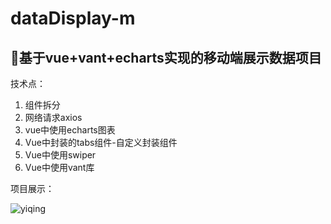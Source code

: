 # dataDisplay-m
## 🐌基于vue+vant+echarts实现的移动端展示数据项目
技术点：
1. 组件拆分
2. 网络请求axios 
3. vue中使用echarts图表
4. Vue中封装的tabs组件-自定义封装组件
5. Vue中使用swiper 
6. Vue中使用vant库

项目展示：

![yiqing](https://liuxueji.oss-cn-guangzhou.aliyuncs.com/yiqing.gif)
